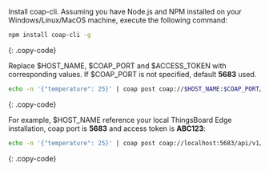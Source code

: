 Install coap-cli. Assuming you have Node.js and NPM installed on your Windows/Linux/MacOS machine, execute the following command:

```bash
npm install coap-cli -g
```
{: .copy-code}

Replace $HOST_NAME, $COAP_PORT and $ACCESS_TOKEN with corresponding values. If $COAP_PORT is not specified, default **5683** used.

```bash
echo -n '{"temperature": 25}' | coap post coap://$HOST_NAME:$COAP_PORT/api/v1/$ACCESS_TOKEN/telemetry
```
{: .copy-code}

For example, $HOST_NAME reference your local ThingsBoard Edge installation, coap port is **5683** and access token is **ABC123**:

```bash
echo -n '{"temperature": 25}' | coap post coap://localhost:5683/api/v1/ABC123/telemetry
```
{: .copy-code}

<br/>
